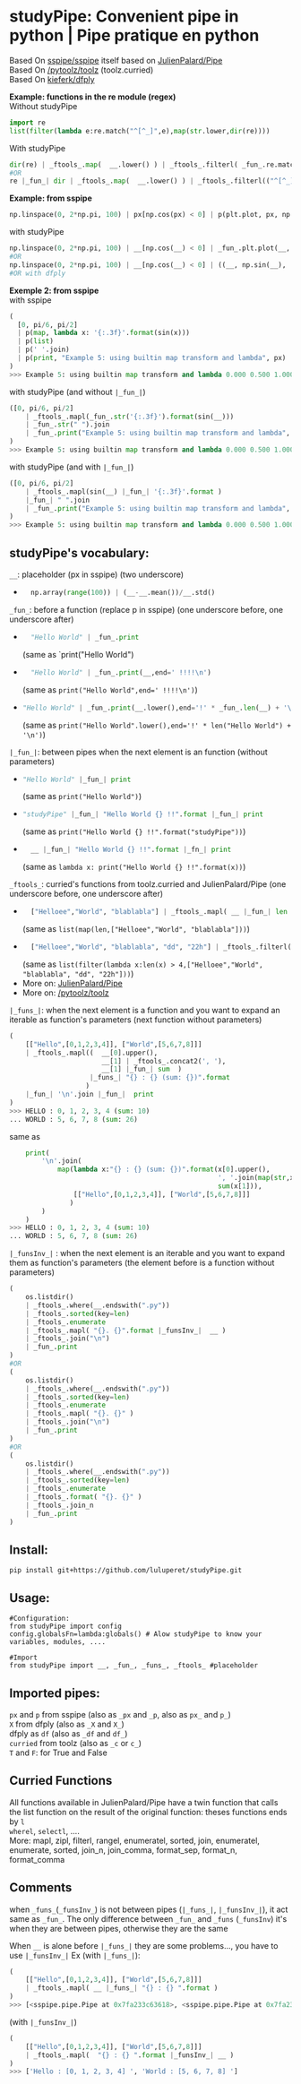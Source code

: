 # studyPipe: Convenient pipe in python | Pipe pratique en python

Based On [sspipe/sspipe](https://github.com/sspipe/sspipe)  itself based on  [JulienPalard/Pipe](https://github.com/JulienPalard/Pipe)  
Based On [/pytoolz/toolz](https://github.com/pytoolz/toolz) (toolz.curried)  
Based On [kieferk/dfply](https://github.com/kieferk/dfply)

**Example: functions in the re module (regex)**  
Without studyPipe

```python
import re
list(filter(lambda e:re.match("^[^_]",e),map(str.lower,dir(re))))
```

With studyPipe
```python
dir(re) | _ftools_.map(  __.lower() ) | _ftools_.filterl( _fun_.re.match("^[^_]") )
#OR
re |_fun_| dir | _ftools_.map(  __.lower() ) | _ftools_.filterl(("^[^_]",__) |_funs_| re.match )
```

**Example: from sspipe**  

```python
np.linspace(0, 2*np.pi, 100) | px[np.cos(px) < 0] | p(plt.plot, px, np.sin(px), 'r')
```

with studyPipe

```python
np.linspace(0, 2*np.pi, 100) | __[np.cos(__) < 0] | _fun_.plt.plot(__, np.sin(__), 'r');
#OR
np.linspace(0, 2*np.pi, 100) | __[np.cos(__) < 0] | ((__, np.sin(__), 'r') |_funs_| plt.plot);
#OR with dfply

```
**Exemple 2: from sspipe**  
with sspipe
```python
(
  [0, pi/6, pi/2]
  | p(map, lambda x: '{:.3f}'.format(sin(x)))
  | p(list) 
  | p(' '.join) 
  | p(print, "Example 5: using builtin map transform and lambda", px)
)
>>> Example 5: using builtin map transform and lambda 0.000 0.500 1.000
```

with studyPipe (and without `|_fun_|`)
```python
([0, pi/6, pi/2] 
    | _ftools_.mapl(_fun_.str('{:.3f}').format(sin(__)))
    | _fun_.str(" ").join
    | _fun_.print("Example 5: using builtin map transform and lambda", __)
)
>>> Example 5: using builtin map transform and lambda 0.000 0.500 1.000
```
with studyPipe (and with `|_fun_|`)
```python
([0, pi/6, pi/2] 
    | _ftools_.mapl(sin(__) |_fun_| '{:.3f}'.format )
    |_fun_| " ".join
    | _fun_.print("Example 5: using builtin map transform and lambda", __)
)
>>> Example 5: using builtin map transform and lambda 0.000 0.500 1.000
```

## studyPipe's vocabulary:  
`__`: placeholder (px in sspipe) (two underscore)  
   - ```python 
       np.array(range(100)) | (__-__.mean())/__.std()
       ``` 
   
`_fun_`: before a function (replace p in sspipe) (one underscore before, one underscore after)  
  - ```python 
      "Hello World" | _fun_.print  
      ```   
      (same as `print("Hello World")  
  - ```python 
      "Hello World" | _fun_.print(__,end=' !!!!\n')
    ```    
    (same as `print("Hello World",end=' !!!!\n')`)  
  - ```python 
    "Hello World" | _fun_.print(__.lower(),end='!' * _fun_.len(__) + '\n')
    ```  
    (same as `print("Hello World".lower(),end='!' * len("Hello World") + '\n')`)  
  
`|_fun_|`: between pipes when the next element is an function (without parameters)    
  - ```python 
    "Hello World" |_fun_| print
    ```   
    (same as `print("Hello World")`)  
  - ```python 
    "studyPipe" |_fun_| "Hello World {} !!".format |_fun_| print
    ```   
    (same as `print("Hello World {} !!".format("studyPipe"))`) 
  - ```python 
      __ |_fun_| "Hello World {} !!".format |_fn_| print
      ```  
      (same as `lambda x: print("Hello World {} !!".format(x))`)  
  
`_ftools_`: curried's functions from toolz.curried and JulienPalard/Pipe  (one underscore before, one underscore after)   
  - ```python 
      ["Helloee","World", "blablabla"] | _ftools_.mapl( __ |_fun_| len )
      ```
      (same as `list(map(len,["Helloee","World", "blablabla"]))`)  
  - ```python 
      ["Helloee","World", "blablabla", "dd", "22h"] | _ftools_.filterl( __ |_fun_| len > 4 )
     ```  
     (same as `list(filter(lambda x:len(x) > 4,["Helloee","World", "blablabla", "dd", "22h"]))`) 
- More on: [JulienPalard/Pipe](https://github.com/JulienPalard/Pipe)  
- More on: [/pytoolz/toolz](https://github.com/pytoolz/toolz)  

`|_funs_|`:  when the next element is a function and you want to expand an iterable as function's parameters  (next function without parameters)  
```python
(
    [["Hello",[0,1,2,3,4]], ["World",[5,6,7,8]]]  
    | _ftools_.mapl((  __[0].upper(), 
                       __[1] | _ftools_.concat2(', '),
                       __[1] |_fun_| sum  ) 
                    |_funs_| "{} : {} (sum: {})".format
                   ) 
    |_fun_| '\n'.join |_fun_|  print
)
>>> HELLO : 0, 1, 2, 3, 4 (sum: 10)
... WORLD : 5, 6, 7, 8 (sum: 26)
```
same as 
```python
    print(
        '\n'.join(
            map(lambda x:"{} : {} (sum: {})".format(x[0].upper(),
                                                    ', '.join(map(str,x[1])),
                                                    sum(x[1])),
                [["Hello",[0,1,2,3,4]], ["World",[5,6,7,8]]] 
               )
        )
    )
>>> HELLO : 0, 1, 2, 3, 4 (sum: 10)
... WORLD : 5, 6, 7, 8 (sum: 26)
```
`|_funsInv_|` : when the next element is an iterable and you want to expand them as function's parameters (the element before is a function without parameters)
```python
(
    os.listdir() 
    | _ftools_.where(__.endswith(".py")) 
    | _ftools_.sorted(key=len)
    | _ftools_.enumerate
    | _ftools_.mapl( "{}. {}".format |_funsInv_|  __ )  
    | _ftools_.join("\n") 
    | _fun_.print
)
#OR
(
    os.listdir() 
    | _ftools_.where(__.endswith(".py")) 
    | _ftools_.sorted(key=len)
    | _ftools_.enumerate
    | _ftools_.mapl( "{}. {}" )  
    | _ftools_.join("\n") 
    | _fun_.print
)
#OR
(
    os.listdir() 
    | _ftools_.where(__.endswith(".py")) 
    | _ftools_.sorted(key=len)
    | _ftools_.enumerate
    | _ftools_.format( "{}. {}" )  
    | _ftools_.join_n
    | _fun_.print
)
```

## Install:
```
pip install git+https://github.com/luluperet/studyPipe.git
```


## Usage:
```
#Configuration:  
from studyPipe import config
config.globalsFn=lambda:globals() # Alow studyPipe to know your variables, modules, ....

#Import
from studyPipe import __, _fun_, _funs_, _ftools_ #placeholder
```

## Imported pipes:  
`px` and `p` from sspipe (also as `_px` and `_p`, also as `px_` and `p_`)  
`X` from dfply (also as `_X` and `X_`)    
dfply as `df` (also as `_df` and `df_`)  
`curried` from toolz (also as `_c` or `c_`)  
`T` and `F`: for True and False  

## Curried Functions
All functions available in JulienPalard/Pipe have a twin function that calls the list function on the result of the original function: theses functions ends by `l`  
`wherel`, `selectl`, ....  
More: mapl, zipl, filterl, rangel, enumeratel, sorted, join, enumeratel, enumerate, sorted, join_n, join_comma, format_sep, format_n, format_comma

## Comments 
when `_funs_`(`_funsInv_`) is not between pipes (`|_funs_|`, `|_funsInv_|`), it act same as `_fun_`. The only difference between `_fun_` and `_funs` (`_funsInv`) it's when they are between pipes, otherwise they are the same   

When `__` is alone before `|_funs_|` they are some  problems..., you have to use `|_funsInv_|`
Ex (with `|_funs_|`):
```python 
(
    [["Hello",[0,1,2,3,4]], ["World",[5,6,7,8]]]  
    | _ftools_.mapl( __ |_funs_| "{} : {} ".format ) 
)
>>> [<sspipe.pipe.Pipe at 0x7fa233c63618>, <sspipe.pipe.Pipe at 0x7fa233c63348>]
```
(with `|_funsInv_|`)
```python 
(
    [["Hello",[0,1,2,3,4]], ["World",[5,6,7,8]]]  
    | _ftools_.mapl(  "{} : {} ".format |_funsInv_| __ ) 
)
>>> ['Hello : [0, 1, 2, 3, 4] ', 'World : [5, 6, 7, 8] ']
```
